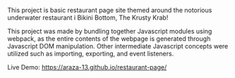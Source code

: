 This project is basic restaurant page site themed around the notorious underwater restaurant i Bikini Bottom, The Krusty Krab!

This project was made by bundling together Javascript modules using webpack, as the entire contents of the webpage is generated through Javascript DOM manipulation. Other intermediate Javascript concepts were utilized such as importing, exporting, and event listeners. 

Live Demo: https://araza-13.github.io/restaurant-page/